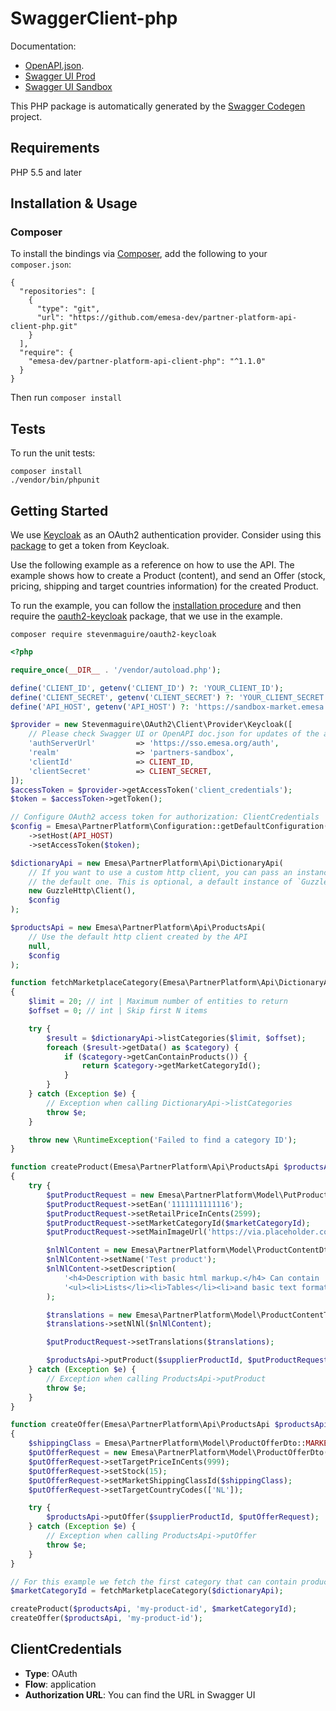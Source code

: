 # SwaggerClient-php

Documentation:<br>
- [OpenAPI.json](https://market.emesa.org/supplier-api/v1/doc.json).
- [Swagger UI Prod](https://market.emesa.org/supplier-api/v1/ui.html)
- [Swagger UI Sandbox](https://sandbox-market.emesa.org/supplier-api/v1/ui.html)

This PHP package is automatically generated by the [Swagger Codegen](https://github.com/swagger-api/swagger-codegen) project.

## Requirements

PHP 5.5 and later

## Installation & Usage
### Composer

To install the bindings via [Composer](http://getcomposer.org/), add the following to your `composer.json`:

```
{
  "repositories": [
    {
      "type": "git",
      "url": "https://github.com/emesa-dev/partner-platform-api-client-php.git"
    }
  ],
  "require": {
    "emesa-dev/partner-platform-api-client-php": "^1.1.0"
  }
}
```

Then run `composer install`

## Tests

To run the unit tests:

```
composer install
./vendor/bin/phpunit
```

## Getting Started

We use [Keycloak](https://www.keycloak.org/) as an OAuth2 authentication provider.
Consider using this [package](https://github.com/stevenmaguire/oauth2-keycloak) to get a token from Keycloak.

Use the following example as a reference on how to use the API. The example shows how to create a Product (content),
and send an Offer (stock, pricing, shipping and target countries information) for the created Product.

To run the example, you can follow the [installation procedure](#installation--usage) and then require
the [oauth2-keycloak](https://github.com/stevenmaguire/oauth2-keycloak) package, that we use in the example.

```
composer require stevenmaguire/oauth2-keycloak
```

```php
<?php

require_once(__DIR__ . '/vendor/autoload.php');

define('CLIENT_ID', getenv('CLIENT_ID') ?: 'YOUR_CLIENT_ID');
define('CLIENT_SECRET', getenv('CLIENT_SECRET') ?: 'YOUR_CLIENT_SECRET');
define('API_HOST', getenv('API_HOST') ?: 'https://sandbox-market.emesa.org');

$provider = new Stevenmaguire\OAuth2\Client\Provider\Keycloak([
    // Please check Swagger UI or OpenAPI doc.json for updates of the authServerUrl
    'authServerUrl'         => 'https://sso.emesa.org/auth',
    'realm'                 => 'partners-sandbox',
    'clientId'              => CLIENT_ID,
    'clientSecret'          => CLIENT_SECRET,
]);
$accessToken = $provider->getAccessToken('client_credentials');
$token = $accessToken->getToken();

// Configure OAuth2 access token for authorization: ClientCredentials
$config = Emesa\PartnerPlatform\Configuration::getDefaultConfiguration()
    ->setHost(API_HOST)
    ->setAccessToken($token);

$dictionaryApi = new Emesa\PartnerPlatform\Api\DictionaryApi(
    // If you want to use a custom http client, you can pass an instance of `GuzzleHttp\ClientInterface` to override
    // the default one. This is optional, a default instance of `GuzzleHttp\Client` is created by default.
    new GuzzleHttp\Client(),
    $config
);

$productsApi = new Emesa\PartnerPlatform\Api\ProductsApi(
    // Use the default http client created by the API
    null,
    $config
);

function fetchMarketplaceCategory(Emesa\PartnerPlatform\Api\DictionaryApi $dictionaryApi)
{
    $limit = 20; // int | Maximum number of entities to return
    $offset = 0; // int | Skip first N items

    try {
        $result = $dictionaryApi->listCategories($limit, $offset);
        foreach ($result->getData() as $category) {
            if ($category->getCanContainProducts()) {
                return $category->getMarketCategoryId();
            }
        }
    } catch (Exception $e) {
        // Exception when calling DictionaryApi->listCategories
        throw $e;
    }

    throw new \RuntimeException('Failed to find a category ID');
}

function createProduct(Emesa\PartnerPlatform\Api\ProductsApi $productsApi, $supplierProductId, $marketCategoryId)
{
    try {
        $putProductRequest = new Emesa\PartnerPlatform\Model\PutProductRequest();
        $putProductRequest->setEan('1111111111116');
        $putProductRequest->setRetailPriceInCents(2599);
        $putProductRequest->setMarketCategoryId($marketCategoryId);
        $putProductRequest->setMainImageUrl('https://via.placeholder.com/500');

        $nlNlContent = new Emesa\PartnerPlatform\Model\ProductContentDto();
        $nlNlContent->setName('Test product');
        $nlNlContent->setDescription(
            '<h4>Description with basic html markup.</h4> Can contain ' .
            '<ul><li>Lists</li><li>Tables</li><li>and basic text formatting (headings, paragraphs, quotes, etc.)</li></ul>'
        );

        $translations = new Emesa\PartnerPlatform\Model\ProductContentTranslationsDto();
        $translations->setNlNl($nlNlContent);

        $putProductRequest->setTranslations($translations);

        $productsApi->putProduct($supplierProductId, $putProductRequest);
    } catch (Exception $e) {
        // Exception when calling ProductsApi->putProduct
        throw $e;
    }
}

function createOffer(Emesa\PartnerPlatform\Api\ProductsApi $productsApi, $supplierProductId)
{
    $shippingClass = Emesa\PartnerPlatform\Model\ProductOfferDto::MARKET_SHIPPING_CLASS_ID_S;
    $putOfferRequest = new Emesa\PartnerPlatform\Model\ProductOfferDto();
    $putOfferRequest->setTargetPriceInCents(999);
    $putOfferRequest->setStock(15);
    $putOfferRequest->setMarketShippingClassId($shippingClass);
    $putOfferRequest->setTargetCountryCodes(['NL']);

    try {
        $productsApi->putOffer($supplierProductId, $putOfferRequest);
    } catch (Exception $e) {
        // Exception when calling ProductsApi->putOffer
        throw $e;
    }
}

// For this example we fetch the first category that can contain products
$marketCategoryId = fetchMarketplaceCategory($dictionaryApi);

createProduct($productsApi, 'my-product-id', $marketCategoryId);
createOffer($productsApi, 'my-product-id');
```

## ClientCredentials

- **Type**: OAuth
- **Flow**: application
- **Authorization URL**: You can find the URL in Swagger UI
